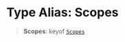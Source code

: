 # Type Alias: Scopes

> **Scopes**: keyof [`Scopes`](../namespaces/AuthExtension/interfaces/Scopes.md)
